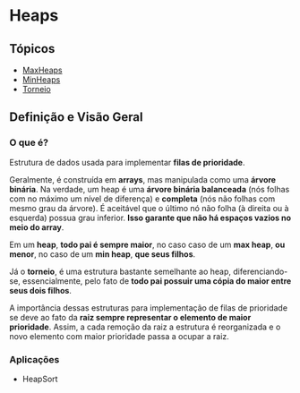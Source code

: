 # Heaps

## Tópicos

* [MaxHeaps](../src/heap/maxHeap)
* [MinHeaps](../src/heap/minHeap)
* [Torneio](../src/heap/tournament)

## Definição e Visão Geral

### O que é?

Estrutura de dados usada para implementar **filas de prioridade**.

Geralmente, é construída em **arrays**, mas manipulada como uma **árvore binária**. Na verdade, um heap é uma **árvore binária balanceada** (nós folhas com no máximo um nível de diferença) e **completa** (nós não folhas com mesmo grau da árvore). É aceitável que o último nó não folha (à direita ou à esquerda) possua grau inferior. **Isso garante que não há espaços vazios no meio do array**.

Em um **heap**, **todo pai é sempre maior**, no caso caso de um **max heap**, **ou menor**, no caso de um **min heap**, **que seus filhos**.

Já o **torneio**, é uma estrutura bastante semelhante ao heap, diferenciando-se, essencialmente, pelo fato de **todo pai possuir uma cópia do maior entre seus dois filhos**.

A importância dessas estruturas para implementação de filas de prioridade se deve ao fato da **raiz sempre representar o elemento de maior prioridade**. Assim, a cada remoção da raiz a estrutura é reorganizada e o novo elemento com maior prioridade passa a ocupar a raiz.

### Aplicações

* HeapSort